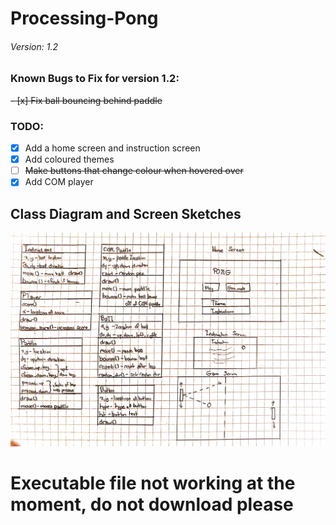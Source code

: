 # Processing-Pong
###### Version: 1.2
### Known Bugs to Fix for version 1.2:
~~- [x] Fix ball bouncing behind paddle~~
### TODO:
- [x] Add a home screen and instruction screen
- [x] Add coloured themes
- [ ] ~~Make buttons that change colour when hovered over~~
- [x] Add COM player

## Class Diagram and Screen Sketches
![View Here](https://github.com/Ilyas-Erdogan/Processing-Pong/blob/main/classes_and_sketches.jpg?raw=true)

# Executable file not working at the moment, do not download please
